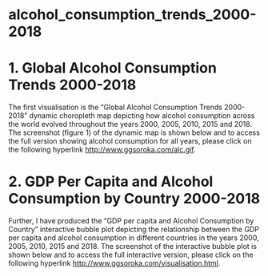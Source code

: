 # alcohol_consumption_trends_2000-2018

# 1. Global Alcohol Consumption Trends 2000-2018
The first visualisation is the “Global Alcohol Consumption Trends 2000-2018” dynamic choropleth map depicting how alcohol consumption across the world evolved throughout the years 2000, 2005, 2010, 2015 and 2018. The screenshot (figure 1) of the dynamic map is shown below and to access the full version showing alcohol consumption for all years, please click on the following hyperlink http://www.ggsoroka.com/alc.gif.

# 2. GDP Per Capita and Alcohol Consumption by Country 2000-2018
Further, I have produced the “GDP per capita and Alcohol Consumption by Country” interactive bubble plot depicting the relationship between the GDP per capita and alcohol consumption in different countries in the years 2000, 2005, 2010, 2015 and 2018. The screenshot of the interactive bubble plot is shown below and to access the full interactive version, please click on the following hyperlink http://www.ggsoroka.com/visualisation.html.
